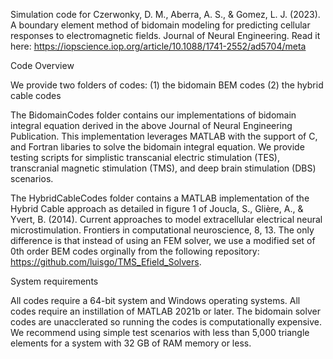 Simulation code for Czerwonky, D. M., Aberra, A. S., & Gomez, L. J. (2023). A boundary element method of bidomain modeling for predicting cellular responses to electromagnetic fields. Journal of Neural Engineering. Read it here: https://iopscience.iop.org/article/10.1088/1741-2552/ad5704/meta  

Code Overview

We provide two folders of codes: 
  (1) the bidomain BEM codes
  (2) the hybrid cable codes

The BidomainCodes folder contains our implementations of bidomain integral equation derived in the above Journal of Neural Engineering Publication. This implementation leverages MATLAB with the support of C, and Fortran libaries to solve the bidomain integral equation. We provide testing scripts for simplistic transcanial electric stimulation (TES), transcranial magnetic stimulation (TMS), and deep brain stimulation (DBS) scenarios.  

The HybridCableCodes folder contains a MATLAB implementation of the Hybrid Cable approach as detailed in figure 1 of Joucla, S., Glière, A., & Yvert, B. (2014). Current approaches to model extracellular electrical neural microstimulation. Frontiers in computational neuroscience, 8, 13. The only difference is that instead of using an FEM solver, we use a modified set of 0th order BEM codes orginally from the following repository: https://github.com/luisgo/TMS_Efield_Solvers.


System requirements

All codes require a 64-bit system and Windows operating systems. All codes require an instillation of MATLAB 2021b or later. The bidomain solver codes are unacclerated so running the codes is computationally expensive. We recommend using simple test scenarios with less than 5,000 triangle elements for a system with 32 GB of RAM memory or less.
